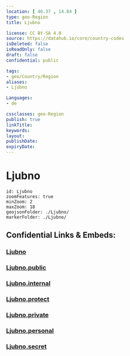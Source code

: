 ```yaml
---
location: [ 46.37 , 14.84 ] 
type: geo-Region
title: Ljubno

license: CC BY-SA 4.0
source: https://datahub.io/core/country-codes
isDeleted: false
isReadOnly: false
draft: false
confidential: public

tags:
- geo/Country/Region
aliases:
- Ljubno

Languages:
- de

cssclasses: geo-Region
publish: true
linkTitle: 
keywords: 
layout: 
publishDate: 
expiryDate: 
---
```


# Ljubno

```leaflet
id: Ljubno
zoomFeatures: true 
minZoom: 2 
maxZoom: 18
geojsonFolder: ./Ljubno/
markerFolder: ./Ljubno/
```


## Confidential Links & Embeds: 

### [Ljubno](/_Standards/Earth/Continent/Europe/Europe~Central/Slovenia/Regions~Slovenia/Savinjska/counties~Savinjska/Ljubno.md) 

### [Ljubno.public](/_public/Earth/Continent/Europe/Europe~Central/Slovenia/Regions~Slovenia/Savinjska/counties~Savinjska/Ljubno.public.md) 

### [Ljubno.internal](/_internal/Earth/Continent/Europe/Europe~Central/Slovenia/Regions~Slovenia/Savinjska/counties~Savinjska/Ljubno.internal.md) 

### [Ljubno.protect](/_protect/Earth/Continent/Europe/Europe~Central/Slovenia/Regions~Slovenia/Savinjska/counties~Savinjska/Ljubno.protect.md) 

### [Ljubno.private](/_private/Earth/Continent/Europe/Europe~Central/Slovenia/Regions~Slovenia/Savinjska/counties~Savinjska/Ljubno.private.md) 

### [Ljubno.personal](/_personal/Earth/Continent/Europe/Europe~Central/Slovenia/Regions~Slovenia/Savinjska/counties~Savinjska/Ljubno.personal.md) 

### [Ljubno.secret](/_secret/Earth/Continent/Europe/Europe~Central/Slovenia/Regions~Slovenia/Savinjska/counties~Savinjska/Ljubno.secret.md)

